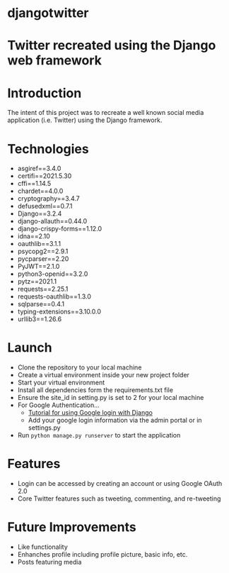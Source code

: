 # djangotwitter
Twitter recreated using the Django web framework
==================

# Introduction
The intent of this project was to recreate a well known social media application (i.e. Twitter) using the Django framework.

# Technologies
- asgiref==3.4.0
- certifi==2021.5.30
- cffi==1.14.5
- chardet==4.0.0
- cryptography==3.4.7
- defusedxml==0.7.1
- Django==3.2.4
- django-allauth==0.44.0
- django-crispy-forms==1.12.0
- idna==2.10
- oauthlib==3.1.1
- psycopg2==2.9.1
- pycparser==2.20
- PyJWT==2.1.0
- python3-openid==3.2.0
- pytz==2021.1
- requests==2.25.1
- requests-oauthlib==1.3.0
- sqlparse==0.4.1
- typing-extensions==3.10.0.0
- urllib3==1.26.6

# Launch
* Clone the repository to your local machine
* Create a virtual environment inside your new project folder
* Start your virtual environment
* Install all dependencies form the requirements.txt file
* Ensure the site_id in setting.py is set to 2 for your local machine
* For Google Authentication...
    * [Tutorial for using Google login with Django](https://www.section.io/engineering-education/django-google-oauth/)
    * Add your google login information via the admin portal or in settings.py
* Run ```python manage.py runserver``` to start the application


# Features
- Login can be accessed by creating an account or using Google OAuth 2.0
- Core Twitter features such as tweeting, commenting, and re-tweeting

# Future Improvements
- Like functionality
- Enhanches profile including profile picture, basic info, etc.
- Posts featuring media
